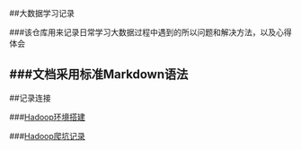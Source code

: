 ##大数据学习记录

###该仓库用来记录日常学习大数据过程中遇到的所以问题和解决方法，以及心得体会

###文档采用标准Markdown语法
----
##记录连接

###[Hadoop环境搭建](#)

###[Hadoop爬坑记录](https://github.com/FunnyWuLoveLife/HadoopLearningRecord/blob/master/ProblemRecord.md)
